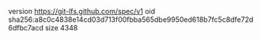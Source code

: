 version https://git-lfs.github.com/spec/v1
oid sha256:a8c0c4838e14cd03d713f00fbba565dbe9950ed618b7fc5c8dfe72d6dfbc7acd
size 4348
